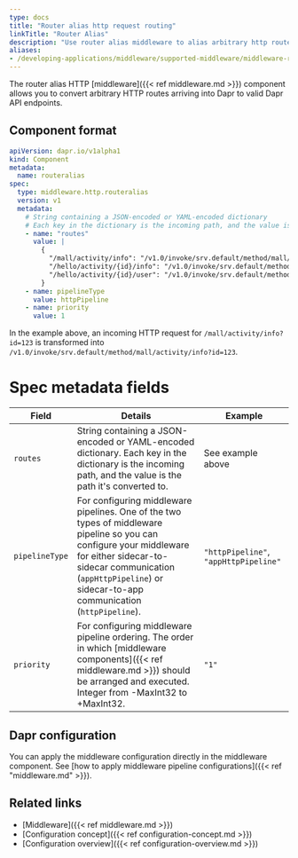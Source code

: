 ```yaml
---
type: docs
title: "Router alias http request routing"
linkTitle: "Router Alias"
description: "Use router alias middleware to alias arbitrary http routes to Dapr endpoints"
aliases:
- /developing-applications/middleware/supported-middleware/middleware-routeralias/
---
```


The router alias HTTP [middleware]({{< ref middleware.md >}}) component allows you to convert arbitrary HTTP routes arriving into Dapr to valid Dapr API endpoints.

## Component format

```yaml
apiVersion: dapr.io/v1alpha1
kind: Component
metadata:
  name: routeralias 
spec:
  type: middleware.http.routeralias
  version: v1
  metadata:
    # String containing a JSON-encoded or YAML-encoded dictionary
    # Each key in the dictionary is the incoming path, and the value is the path it's converted to
    - name: "routes"
      value: |
        {
          "/mall/activity/info": "/v1.0/invoke/srv.default/method/mall/activity/info",
          "/hello/activity/{id}/info": "/v1.0/invoke/srv.default/method/hello/activity/info",
          "/hello/activity/{id}/user": "/v1.0/invoke/srv.default/method/hello/activity/user"
        }
    - name: pipelineType
      value: httpPipeline
    - name: priority
      value: 1
```

In the example above, an incoming HTTP request for `/mall/activity/info?id=123` is transformed into `/v1.0/invoke/srv.default/method/mall/activity/info?id=123`.

# Spec metadata fields

| Field | Details | Example |
|-------|---------|---------|
| `routes` | String containing a JSON-encoded or YAML-encoded dictionary. Each key in the dictionary is the incoming path, and the value is the path it's converted to. | See example above |
| `pipelineType` | For configuring middleware pipelines. One of the two types of middleware pipeline so you can configure your middleware for either sidecar-to-sidecar communication (`appHttpPipeline`) or sidecar-to-app communication (`httpPipeline`). | `"httpPipeline"`, `"appHttpPipeline"`
| `priority` | For configuring middleware pipeline ordering. The order in which [middleware components]({{< ref middleware.md >}}) should be arranged and executed. Integer from -MaxInt32 to +MaxInt32. | `"1"`

## Dapr configuration

You can apply the middleware configuration directly in the middleware component. See [how to apply middleware pipeline configurations]({{< ref "middleware.md" >}}).

## Related links

- [Middleware]({{< ref middleware.md >}})
- [Configuration concept]({{< ref configuration-concept.md >}})
- [Configuration overview]({{< ref configuration-overview.md >}})
